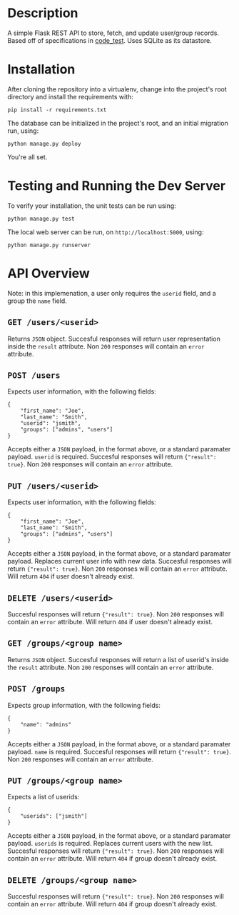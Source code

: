 # Description #
A simple Flask REST API to store, fetch, and update user/group records. Based off of specifications in [code_test](https://gist.github.com/jakedahn/3d90c277576f71d805ed). Uses SQLite as its datastore.

# Installation #
After cloning the repository into a virtualenv, change into the project's root directory and install the requirements with:

    pip install -r requirements.txt

The database can be initialized in the project's root, and an initial migration run, using:

    python manage.py deploy

You're all set.

# Testing and Running the Dev Server #
To verify your installation, the unit tests can be run using:

    python manage.py test

The local web server can be run, on `http://localhost:5000`, using:

    python manage.py runserver

# API Overview #
Note: in this implemenation, a user only requires the `userid` field, and a group the `name` field.

## `GET /users/<userid>` ##
Returns `JSON` object. Succesful responses will return user representation inside the `result` attribute. Non `200` responses will contain an `error` attribute.

## `POST /users` ##
Expects user information, with the following fields:

    {
        "first_name": "Joe",
        "last_name": "Smith",
        "userid": "jsmith",
        "groups": ["admins", "users"]
    }

Accepts either a `JSON` payload, in the format above, or a standard paramater payload. `userid` is required. Succesful responses will return `{"result": true}`. Non `200` responses will contain an `error` attribute.

## `PUT /users/<userid>` ##
Expects user information, with the following fields:

    {
        "first_name": "Joe",
        "last_name": "Smith",
        "groups": ["admins", "users"]
    }

Accepts either a `JSON` payload, in the format above, or a standard paramater payload. Replaces current user info with new data. Succesful responses will return `{"result": true}`. Non `200` responses will contain an `error` attribute. Will return `404` if user doesn't already exist.

## `DELETE /users/<userid>` ##
Succesful responses will return `{"result": true}`. Non `200` responses will contain an `error` attribute. Will return `404` if user doesn't already exist.

## `GET /groups/<group name>` ##
Returns `JSON` object. Succesful responses will return a list of userid's inside the `result` attribute. Non `200` responses will contain an `error` attribute.

## `POST /groups` ##
Expects group information, with the following fields:

    {
        "name": "admins"
    }

Accepts either a `JSON` payload, in the format above, or a standard paramater payload. `name` is required. Succesful responses will return `{"result": true}`. Non `200` responses will contain an `error` attribute.

## `PUT /groups/<group name>` ##
Expects a list of userids:

    {
        "userids": ["jsmith"]
    }

Accepts either a `JSON` payload, in the format above, or a standard paramater payload. `userids` is required. Replaces current users with the new list. Succesful responses will return `{"result": true}`. Non `200` responses will contain an `error` attribute. Will return `404` if group doesn't already exist.

## `DELETE /groups/<group name>` ##
Succesful responses will return `{"result": true}`. Non `200` responses will contain an `error` attribute. Will return `404` if group doesn't already exist.
